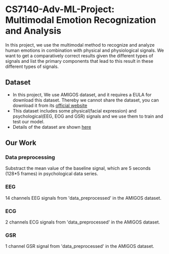# CS7140-Adv-ML-Project: Multimodal Emotion Recognization and Analysis
In this project, we use the multimodal method to recognize and analyze human emotions in combination with physical and physiological signals. We want to get a comparatively correct results given the different types of signals and list the primary components that lead to this result in these different types of signals. 
## Dataset
- In this project, We use AMIGOS dataset, and it requires a EULA for download this dataset. Thereby we cannot share the dataset, you can download it from its [official website](http://www.eecs.qmul.ac.uk/mmv/datasets/amigos/download.html)
- This dataset includes some physical(facial expression) and psychological(EEG, EOG and GSR) signals and we use them to train and test our model.
- Details of the dataset are shown [here](http://www.eecs.qmul.ac.uk/mmv/datasets/amigos/readme.html)

## Our Work
### Data preprocessing
Substract the mean value of the baseline signal, which are 5 seconds (128*5 frames) in psychological data series.
### EEG
14 channels EEG signals from 'data_preprocessed' in the AMIGOS dataset.
### ECG
2 channels ECG signals from 'data_preprocessed' in the AMIGOS dataset.
### GSR
1 channel GSR signal from 'data_preprocessed' in the AMIGOS dataset.
